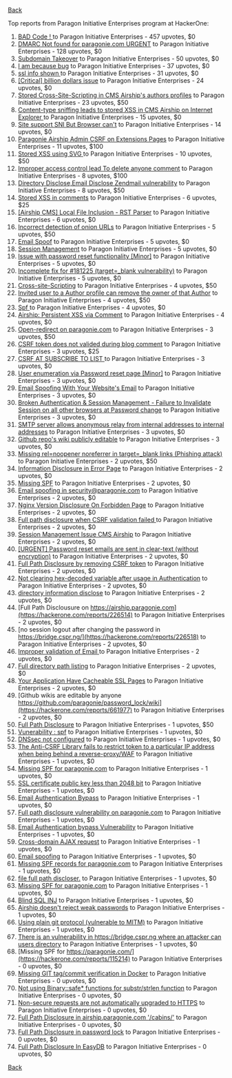 [Back](../README.md)

Top reports from Paragon Initiative Enterprises program at HackerOne:

1. [BAD Code ! ](https://hackerone.com/reports/180074) to Paragon Initiative Enterprises - 457 upvotes, $0
2. [DMARC  Not found for paragonie.com   URGENT](https://hackerone.com/reports/179828) to Paragon Initiative Enterprises - 128 upvotes, $0
3. [Subdomain Takeover](https://hackerone.com/reports/180393) to Paragon Initiative Enterprises - 50 upvotes, $0
4. [I am because bug](https://hackerone.com/reports/226094) to Paragon Initiative Enterprises - 37 upvotes, $0
5. [ssl info shown ](https://hackerone.com/reports/149369) to Paragon Initiative Enterprises - 31 upvotes, $0
6. [[Critical] billion dollars issue](https://hackerone.com/reports/244836) to Paragon Initiative Enterprises - 24 upvotes, $0
7. [Stored Cross-Site-Scripting in CMS Airship's  authors profiles](https://hackerone.com/reports/148741) to Paragon Initiative Enterprises - 23 upvotes, $50
8. [Content-type sniffing leads to stored XSS in CMS Airship on Internet Explorer ](https://hackerone.com/reports/151231) to Paragon Initiative Enterprises - 15 upvotes, $0
9. [Site support SNI But Browser can't](https://hackerone.com/reports/149442) to Paragon Initiative Enterprises - 14 upvotes, $0
10. [Paragonie Airship Admin CSRF on Extensions Pages](https://hackerone.com/reports/243094) to Paragon Initiative Enterprises - 11 upvotes, $100
11. [Stored XSS using  SVG ](https://hackerone.com/reports/148853) to Paragon Initiative Enterprises - 10 upvotes, $50
12. [Improper access control lead  To delete anyone comment](https://hackerone.com/reports/273805) to Paragon Initiative Enterprises - 8 upvotes, $100
13. [Directory Disclose,Email Disclose Zendmail vulnerability](https://hackerone.com/reports/228112) to Paragon Initiative Enterprises - 8 upvotes, $50
14. [Stored XSS in comments](https://hackerone.com/reports/148751) to Paragon Initiative Enterprises - 6 upvotes, $25
15. [[Airship CMS] Local File Inclusion - RST Parser](https://hackerone.com/reports/179034) to Paragon Initiative Enterprises - 6 upvotes, $0
16. [Incorrect detection of onion URLs](https://hackerone.com/reports/181210) to Paragon Initiative Enterprises - 5 upvotes, $50
17. [Email Spoof](https://hackerone.com/reports/115452) to Paragon Initiative Enterprises - 5 upvotes, $0
18. [Session Management](https://hackerone.com/reports/145300) to Paragon Initiative Enterprises - 5 upvotes, $0
19. [Issue with password reset functionality [Minor]](https://hackerone.com/reports/149027) to Paragon Initiative Enterprises - 5 upvotes, $0
20. [Incomplete fix for #181225 (target=_blank vulnerability)](https://hackerone.com/reports/226104) to Paragon Initiative Enterprises - 5 upvotes, $0
21. [Cross-site-Scripting](https://hackerone.com/reports/226203) to Paragon Initiative Enterprises - 4 upvotes, $50
22. [Invited user to a Author profile can remove the owner of that Author](https://hackerone.com/reports/274541) to Paragon Initiative Enterprises - 4 upvotes, $50
23. [Spf ](https://hackerone.com/reports/116927) to Paragon Initiative Enterprises - 4 upvotes, $0
24. [Airship: Persistent XSS via Comment](https://hackerone.com/reports/301973) to Paragon Initiative Enterprises - 4 upvotes, $0
25. [Open-redirect on paragonie.com](https://hackerone.com/reports/113112) to Paragon Initiative Enterprises - 3 upvotes, $50
26. [CSRF token does not valided during blog comment](https://hackerone.com/reports/273998) to Paragon Initiative Enterprises - 3 upvotes, $25
27. [CSRF  AT SUBSCRIBE TO LIST ](https://hackerone.com/reports/115323) to Paragon Initiative Enterprises - 3 upvotes, $0
28. [User enumeration  via Password reset page [Minor]](https://hackerone.com/reports/148911) to Paragon Initiative Enterprises - 3 upvotes, $0
29. [Email Spoofing With Your Website's Email](https://hackerone.com/reports/163156) to Paragon Initiative Enterprises - 3 upvotes, $0
30. [Broken Authentication & Session Management - Failure to Invalidate Session on all other browsers at Password change](https://hackerone.com/reports/226712) to Paragon Initiative Enterprises - 3 upvotes, $0
31. [SMTP server allows anonymous relay from internal addresses to internal addresses](https://hackerone.com/reports/144385) to Paragon Initiative Enterprises - 3 upvotes, $0
32. [Github repo's wiki publicly editable](https://hackerone.com/reports/461429) to Paragon Initiative Enterprises - 3 upvotes, $0
33. [Missing rel=noopener noreferrer in target=_blank links (Phishing attack)](https://hackerone.com/reports/181225) to Paragon Initiative Enterprises - 2 upvotes, $50
34. [Information Disclosure in Error Page](https://hackerone.com/reports/115219) to Paragon Initiative Enterprises - 2 upvotes, $0
35. [Missing SPF](https://hackerone.com/reports/115294) to Paragon Initiative Enterprises - 2 upvotes, $0
36. [Email spoofing in security@paragonie.com](https://hackerone.com/reports/148763) to Paragon Initiative Enterprises - 2 upvotes, $0
37. [Nginx Version Disclosure On Forbidden Page](https://hackerone.com/reports/148768) to Paragon Initiative Enterprises - 2 upvotes, $0
38. [Full path disclosure when CSRF validation failed ](https://hackerone.com/reports/148890) to Paragon Initiative Enterprises - 2 upvotes, $0
39. [Session Management Issue CMS Airship](https://hackerone.com/reports/148914) to Paragon Initiative Enterprises - 2 upvotes, $0
40. [[URGENT] Password reset emails are sent in clear-text (without encryption)](https://hackerone.com/reports/149028) to Paragon Initiative Enterprises - 2 upvotes, $0
41. [Full Path Disclosure by removing CSRF token](https://hackerone.com/reports/150018) to Paragon Initiative Enterprises - 2 upvotes, $0
42. [Not clearing hex-decoded variable after usage in Authentication](https://hackerone.com/reports/168293) to Paragon Initiative Enterprises - 2 upvotes, $0
43. [directory information disclose](https://hackerone.com/reports/226212) to Paragon Initiative Enterprises - 2 upvotes, $0
44. [Full Path Disclousure on https://airship.paragonie.com](https://hackerone.com/reports/226514) to Paragon Initiative Enterprises - 2 upvotes, $0
45. [no session logout after changing the password  in https://bridge.cspr.ng/](https://hackerone.com/reports/226518) to Paragon Initiative Enterprises - 2 upvotes, $0
46. [Improper validation of Email ](https://hackerone.com/reports/226334) to Paragon Initiative Enterprises - 2 upvotes, $0
47. [Full directory path listing](https://hackerone.com/reports/230098) to Paragon Initiative Enterprises - 2 upvotes, $0
48. [Your Application Have Cacheable SSL Pages](https://hackerone.com/reports/115296) to Paragon Initiative Enterprises - 2 upvotes, $0
49. [Github wikis are editable by anyone https://github.com/paragonie/password_lock/wiki](https://hackerone.com/reports/661977) to Paragon Initiative Enterprises - 2 upvotes, $0
50. [Full Path Disclosure](https://hackerone.com/reports/115337) to Paragon Initiative Enterprises - 1 upvotes, $50
51. [Vunerability : spf](https://hackerone.com/reports/130990) to Paragon Initiative Enterprises - 1 upvotes, $0
52. [DNSsec not configured](https://hackerone.com/reports/115246) to Paragon Initiative Enterprises - 1 upvotes, $0
53. [The Anti-CSRF Library fails to restrict token to a particular IP address when being behind a reverse-proxy/WAF](https://hackerone.com/reports/134894) to Paragon Initiative Enterprises - 1 upvotes, $0
54. [Missing SPF for paragonie.com](https://hackerone.com/reports/115315) to Paragon Initiative Enterprises - 1 upvotes, $0
55. [SSL certificate public key less than 2048 bit](https://hackerone.com/reports/115271) to Paragon Initiative Enterprises - 1 upvotes, $0
56. [Email Authentication Bypass](https://hackerone.com/reports/135283) to Paragon Initiative Enterprises - 1 upvotes, $0
57. [Full path disclosure vulnerability on paragonie.com](https://hackerone.com/reports/145260) to Paragon Initiative Enterprises - 1 upvotes, $0
58. [Email Authentication bypass Vulnerability](https://hackerone.com/reports/115245) to Paragon Initiative Enterprises - 1 upvotes, $0
59. [Cross-domain AJAX request](https://hackerone.com/reports/113339) to Paragon Initiative Enterprises - 1 upvotes, $0
60. [Email spoofing](https://hackerone.com/reports/115232) to Paragon Initiative Enterprises - 1 upvotes, $0
61. [Missing SPF records for paragonie.com](https://hackerone.com/reports/115250) to Paragon Initiative Enterprises - 1 upvotes, $0
62. [file full path discloser.](https://hackerone.com/reports/116057) to Paragon Initiative Enterprises - 1 upvotes, $0
63. [Missing SPF for paragonie.com](https://hackerone.com/reports/115390) to Paragon Initiative Enterprises - 1 upvotes, $0
64. [Blind SQL INJ](https://hackerone.com/reports/115304) to Paragon Initiative Enterprises - 1 upvotes, $0
65. [Airship doesn't reject weak passwords](https://hackerone.com/reports/148903) to Paragon Initiative Enterprises - 1 upvotes, $0
66. [Using plain git protocol (vulnerable to MITM)](https://hackerone.com/reports/181214) to Paragon Initiative Enterprises - 1 upvotes, $0
67. [There is an vulnerability in https://bridge.cspr.ng where an attacker can users directory](https://hackerone.com/reports/226505) to Paragon Initiative Enterprises - 1 upvotes, $0
68. [Missing SPF for https://paragonie.com/](https://hackerone.com/reports/115214) to Paragon Initiative Enterprises - 0 upvotes, $0
69. [Missing GIT tag/commit verification in Docker](https://hackerone.com/reports/181212) to Paragon Initiative Enterprises - 0 upvotes, $0
70. [Not using Binary::safe* functions for substr/strlen function](https://hackerone.com/reports/181315) to Paragon Initiative Enterprises - 0 upvotes, $0
71. [Non-secure requests are not automatically upgraded to HTTPS](https://hackerone.com/reports/241950) to Paragon Initiative Enterprises - 0 upvotes, $0
72. [Full Path Disclosure in airship.paragonie.com '/cabins/'](https://hackerone.com/reports/226343) to Paragon Initiative Enterprises - 0 upvotes, $0
73. [Full Path Disclosure in password lock](https://hackerone.com/reports/115422) to Paragon Initiative Enterprises - 0 upvotes, $0
74. [Full Path Disclosure In EasyDB](https://hackerone.com/reports/119494) to Paragon Initiative Enterprises - 0 upvotes, $0


[Back](../README.md)